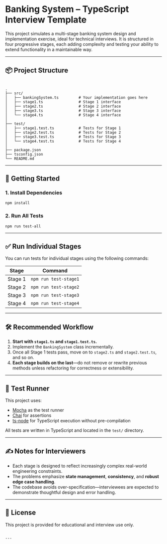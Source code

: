 # Banking System – TypeScript Interview Template

This project simulates a multi-stage banking system design and implementation exercise, ideal for technical interviews. It is structured in four progressive stages, each adding complexity and testing your ability to extend functionality in a maintainable way.

---

## 📦 Project Structure

```

.
├── src/
│   ├── bankingSystem.ts         # Your implementation goes here
│   ├── stage1.ts                # Stage 1 interface
│   ├── stage2.ts                # Stage 2 interface
│   ├── stage3.ts                # Stage 3 interface
│   └── stage4.ts                # Stage 4 interface
│
├── test/
│   ├── stage1.test.ts           # Tests for Stage 1
│   ├── stage2.test.ts           # Tests for Stage 2
│   ├── stage3.test.ts           # Tests for Stage 3
│   └── stage4.test.ts           # Tests for Stage 4
│
├── package.json
├── tsconfig.json
└── README.md

````

---

## 🚀 Getting Started

### 1. Install Dependencies

```bash
npm install
````

### 2. Run All Tests

```bash
npm run test-all
```

---

## ✅ Run Individual Stages

You can run tests for individual stages using the following commands:

| Stage   | Command               |
| ------- | --------------------- |
| Stage 1 | `npm run test-stage1` |
| Stage 2 | `npm run test-stage2` |
| Stage 3 | `npm run test-stage3` |
| Stage 4 | `npm run test-stage4` |

---

## 🛠 Recommended Workflow

1. **Start with `stage1.ts` and `stage1.test.ts`.**
2. Implement the `BankingSystem` class incrementally.
3. Once all Stage 1 tests pass, move on to `stage2.ts` and `stage2.test.ts`, and so on.
4. **Each stage builds on the last**—do not remove or rewrite previous methods unless refactoring for correctness or extensibility.

---

## 🧪 Test Runner

This project uses:

* [Mocha](https://mochajs.org/) as the test runner
* [Chai](https://www.chaijs.com/) for assertions
* [ts-node](https://typestrong.org/ts-node/) for TypeScript execution without pre-compilation

All tests are written in TypeScript and located in the `test/` directory.

---

## ✍️ Notes for Interviewers

* Each stage is designed to reflect increasingly complex real-world engineering constraints.
* The problems emphasize **state management**, **consistency**, and **robust edge case handling**.
* The codebase avoids over-specification—interviewees are expected to demonstrate thoughtful design and error handling.

---

## 📧 License

This project is provided for educational and interview use only.

```

---